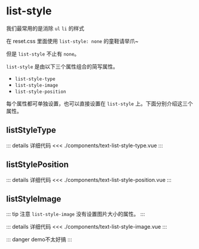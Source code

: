# list-style

我们最常用的是消除 `ul` `li` 的样式

在 reset.css 里面使用 `list-style: none` 的童鞋请举爪~

但是 `list-style` 不止有 `none`。

`list-style` 是由以下三个属性组合的简写属性。

- `list-style-type`
- `list-style-image` 
- `list-style-position` 


每个属性都可单独设置，也可以直接设置在 `list-style` 上。下面分别介绍这三个属性。

<script setup>
import CompView1 from './components/text-list-style-type.vue'
import CompView2 from './components/text-list-style-position.vue'
import CompView3 from './components/text-list-style-image.vue'
</script>


## listStyleType  <Badge type="tip" text="list-style-type" />
<CompView1 />
::: details 详细代码
<<< ./components/text-list-style-type.vue
:::


## listStylePosition  <Badge type="tip" text="list-style-position" />
<CompView2 />
::: details 详细代码
<<< ./components/text-list-style-position.vue
:::


## listStyleImage  <Badge type="tip" text="list-style-image" />

::: tip 注意
`list-style-image` 没有设置图片大小的属性。
:::

<CompView3 />
::: details 详细代码
<<< ./components/text-list-style-image.vue
:::

::: danger demo不太好搞
:::